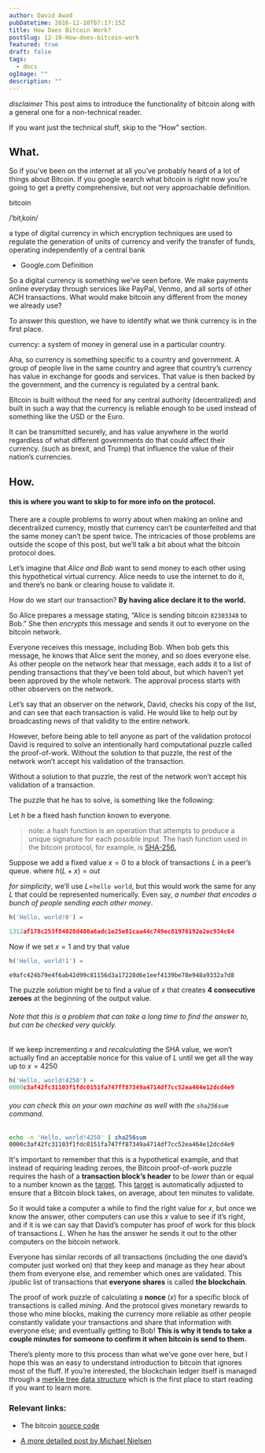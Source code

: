 ```yaml
---
author: David Awad
pubDatetime: 2016-12-10T07:17:15Z
title: How Does Bitcoin Work?
postSlug: 12-10-How-does-bitcoin-work
featured: true
draft: false
tags:
  - docs
ogImage: ""
description: ""
---
```


_disclaimer_ This post aims to introduce the functionality of bitcoin along with a general one for a non-technical reader.

If you want just the technical stuff, skip to the “How” section.

## What.

<div id="commentable-area">
  <p data-section-id="1" class="commentable-section">
So if you’ve been on the internet at all you’ve probably heard of a lot of things about Bitcoin. If you google search what bitcoin is right now you’re going to get a pretty comprehensive, but not very approachable definition.
</p>

<div class="cd-testimonials-wrapper">
			<p>
        bitcoin
      </p>
      <p>
      /ˈbitˌkoin/
      </p>
      <p>
      a type of digital currency in which encryption techniques are used to regulate the generation of units of currency and verify the transfer of funds, operating independently of a central bank
      </p>
			<div class="cd-author">
				<ul class="cd-author-info">
					<li>Google.com Definition</li>
				</ul>
			</div>
</div>

So a digital currency is something we’ve seen before. We make payments online everyday through services like PayPal, Venmo, and all sorts of other ACH transactions. What would make bitcoin any different from the money we already use?

To answer this question, we have to identify what we think currency is in the first place.

currency: a system of money in general use in a particular country.

Aha, so currency is something specific to a country and government. A group of people live in the same country and agree that country’s currency has value in exchange for goods and services. That value is then backed by the government, and the currency is regulated by a central bank.

Bitcoin is built without the need for any central authority (decentralized) and built in such a way that the currency is reliable enough to be used instead of something like the USD or the Euro.

It can be transmitted securely, and has value anywhere in the world regardless of what different governments do that could affect their currency. (such as brexit, and Trump) that influence the value of their nation’s currencies.

<h2> How. </h2>

<h4>this is where you want to skip to for more info on the protocol.</h4>

There are a couple problems to worry about when making an online and decentralized currency, mostly that currency can’t be counterfeited and that the same money can’t be spent twice. The intricacies of those problems are outside the scope of this post, but we’ll talk a bit about what the bitcoin protocol does.

  <p data-section-id="2" class="commentable-section">
    Let’s imagine that <em>Alice and Bob</em> want to send money to each other using this hypothetical virtual currency. Alice needs to use the internet to do it, and there’s no bank or clearing house to validate it.
  </p>

</div>

How do we start our transaction? **By having alice declare it to the world.**

So Alice prepares a message stating, “Alice is sending bitcoin `82303348` to Bob.” She then _encrypts_ this message and sends it out to everyone on the bitcoin network.

Everyone receives this message, including Bob. When bob gets this message, he knows that Alice sent the money, and so does everyone else. As other people on the network hear that message, each adds it to a list of pending transactions that they’ve been told about, but which haven’t yet been approved by the whole network. The approval process starts with other observers on the network.

Let’s say that an observer on the network, David, checks his copy of the list, and can see that each transaction is valid. He would like to help out by broadcasting news of that validity to the entire network.

However, before being able to tell anyone as part of the validation protocol David is required to solve an intentionally hard computational puzzle called the proof-of-work. Without the solution to that puzzle, the rest of the network won’t accept his validation of the transaction.

Without a solution to that puzzle, the rest of the network won’t accept his validation of a transaction.

The puzzle that he has to solve, is something like the following:

Let $h$ be a fixed hash function known to everyone.

> note: a hash function is an operation that attempts to produce a unique signature for each possible input. The hash function used in the bitcoin protocol, for example, is [SHA-256.](https://en.wikipedia.org/wiki/SHA-2)

Suppose we add a fixed value $x=0$ to a block of transactions $L$ in a peer’s queue. where $h(L+x) = out$

_for simplicity_, we’ll use $L$=`hello world`, but this would work the same for any $L$ that could be represented numerically. Even say, _a number that encodes a bunch of people sending each other money_.

```python
h('Hello, world!0') =

1312af178c253f84028d480a6adc1e25e81caa44c749ec81976192e2ec934c64
```

Now if we set $x=1$ and try that value

```python
h('Hello, world!1') =

e9afc424b79e4f6ab42d99c81156d3a17228d6e1eef4139be78e948a9332a7d8
```

The puzzle _solution_ might be to find a value of $x$ that creates **4 consecutive zeroes** at the beginning of the output value.

###### Note that this is a problem that can take a long time to find the answer to, but can be checked very quickly.

If we keep incrementing $x$ and _recalculating_ the SHA value, we won’t actually find an acceptable nonce for this value of $L$ until we get all the way up to $x=4250$

```python
h('Hello, world!4250') =
0000c3af42fc31103f1fdc0151fa747ff87349a4714df7cc52ea464e12dcd4e9
```

###### you can check this on your own machine as well with the `sha256sum` command.

```bash
echo -n 'Hello, world!4250' | sha256sum
0000c3af42fc31103f1fdc0151fa747ff87349a4714df7cc52ea464e12dcd4e9
```

It's important to remember that this is a hypothetical example, and that instead of requiring leading zeroes, the Bitcoin proof-of-work puzzle requires the hash of a **transaction block’s header** to be _lower_ than or equal to a number known as the [target](https://en.bitcoin.it/wiki/Target). This [target](https://en.bitcoin.it/wiki/Target) is automatically adjusted to ensure that a Bitcoin block takes, on average, about ten minutes to validate.

So it would take a computer a while to find the right value for $x$, but once we know the answer, other computers can use this $x$ value to see if it’s right, and if it is we can say that David’s computer has proof of work for this block of transactions $L$. When he has the answer he sends it out to the other computers on the bitcoin network.

Everyone has similar records of all transactions (including the one david’s computer just worked on) that they keep and manage as they hear about them from everyone else, and remember which ones are validated. This /public list of transactions that **everyone shares** is called **the blockchain**.

The proof of work puzzle of calculating a **nonce** ($x$) for a specific block of transactions is called _mining_. And the protocol gives monetary rewards to those who mine blocks, making the currency more reliable as other people constantly validate your transactions and share that information with everyone else; and eventually getting to Bob! **This is why it tends to take a couple minutes for someone to confirm it when bitcoin is send to them.**

There’s plenty more to this process than what we’ve gone over here, but I hope this was an easy to understand introduction to bitcoin that ignores most of the fluff. If you’re interested, the blockchain ledger itself is managed through a [merkle tree data structure](https://en.wikipedia.org/wiki/Merkle_tree) which is the first place to start reading if you want to learn more.

### Relevant links:

- The bitcoin [source code](http://github.com/bitcoin/bitcoin)

- [A more detailed post by Michael Nielsen](http://www.michaelnielsen.org/ddi/how-the-bitcoin-protocol-actually-works/)
